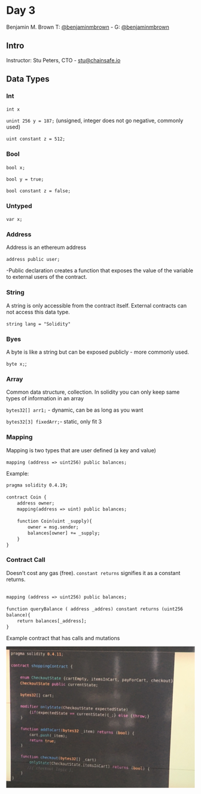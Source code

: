 # Day 3
Benjamin M. Brown T: [@benjaminmbrown](http://twitter.com/benjaminmbrown) - G: [@benjaminmbrown](http://github.com/benjaminmbrown)

## Intro
Instructor: Stu Peters, CTO - stu@chainsafe.io


## Data Types

### Int

`int x`

`unint 256 y = 187;` (unsigned, integer does not go negative, commonly used)

`uint constant z = 512;`

### Bool

`bool x;`

`bool y = true;`

`bool constant z = false;`


### Untyped

`var x;`

### Address

Address is an ethereum address

`address public user;`

-Public declaration creates a function that exposes the value of the variable to external users of the contract.

### String

A string is only accessible from the contract itself. External contracts can not access this data type.

`string lang = "Solidity"`

### Byes

A byte is like a string but can be exposed publicly - more commonly used.

`byte x;`;

### Array

Common data structure, collection. In solidity you can only keep same types of information in an array

`bytes32[] arr1;` - dynamic, can be as long as you want

`bytes32[3] fixedArr;`- static, only fit 3

### Mapping
Mapping is two types that are user defined (a key and value)

`mapping (address => uint256) public balances;`

Example:

```
pragma solidity 0.4.19;

contract Coin { 
    address owner;
    mapping(address => uint) public balances;

    function Coin(uint _supply){
        owner = msg.sender;
        balances[owner] += _supply;
    }
}

```

### Contract Call
 Doesn't cost any gas (free). `constant returns` signifies it as a constant returns.

```

mapping (address => uint256) public balances;

function queryBalance ( address _addres) constant returns (uint256 balance){
    return balances[_address];
}

```

Example contract that has calls and mutations

![Simple contract](simple-contract.jpg)
